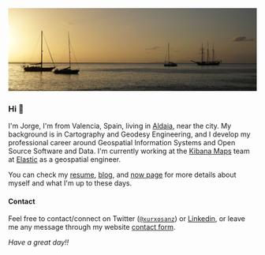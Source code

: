 <img src="https://github.com/jsanz/jsanz/raw/master/1500x500.jpeg"/>

### Hi 👋

I'm Jorge, I'm from Valencia, Spain, living in [Aldaia](http://www.openstreetmap.org/?lat=39.46473&amp;lon=-0.46203&amp;zoom=15&amp;layers=M), near the city. My background is in Cartography and Geodesy Engineering, and I develop my professional career around Geospatial Information Systems and Open Source Software and Data. I'm currently working at the [Kibana Maps](https://www.elastic.co/es/maps) team at [Elastic](https://www.elastic.co/) as a geospatial engineer.

You can check my [resume](https://jorgesanz.net/resume/), [blog](https://jorgesanz.net/blog/),  and [now page](https://jorgesanz.net/now/) for more details about myself and what I'm up to these days.

#### Contact

Feel free to contact/connect on Twitter ([`@xurxosanz`](https://twitter.com/xurxosnaz)) or [Linkedin](http://www.linkedin.com/in/jsanz), or leave me any message through my website [contact form](https://jorgesanz.net/contact/).

_Have a great day!!_



<!--
**jsanz/jsanz** is a ✨ _special_ ✨ repository because its `README.md` (this file) appears on your GitHub profile.

Here are some ideas to get you started:

- 🔭 I’m currently working on ...
- 🌱 I’m currently learning ...
- 👯 I’m looking to collaborate on ...
- 🤔 I’m looking for help with ...
- 💬 Ask me about ...
- 📫 How to reach me: ...
- 😄 Pronouns: ...
- ⚡ Fun fact: ...
-->
